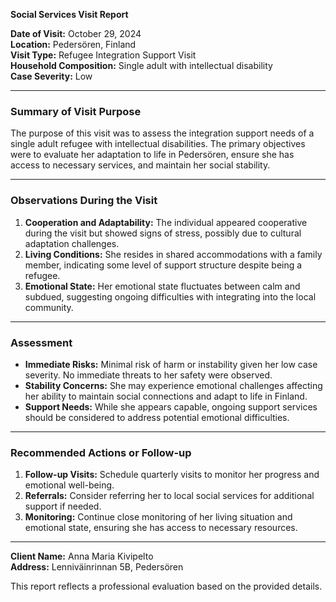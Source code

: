 

**Social Services Visit Report**

**Date of Visit:** October 29, 2024  
**Location:** Pedersören, Finland  
**Visit Type:** Refugee Integration Support Visit  
**Household Composition:** Single adult with intellectual disability  
**Case Severity:** Low  

---

### Summary of Visit Purpose  
The purpose of this visit was to assess the integration support needs of a single adult refugee with intellectual disabilities. The primary objectives were to evaluate her adaptation to life in Pedersören, ensure she has access to necessary services, and maintain her social stability.

---

### Observations During the Visit  
1. **Cooperation and Adaptability:** The individual appeared cooperative during the visit but showed signs of stress, possibly due to cultural adaptation challenges.
2. **Living Conditions:** She resides in shared accommodations with a family member, indicating some level of support structure despite being a refugee.
3. **Emotional State:** Her emotional state fluctuates between calm and subdued, suggesting ongoing difficulties with integrating into the local community.

---

### Assessment  
- **Immediate Risks:** Minimal risk of harm or instability given her low case severity. No immediate threats to her safety were observed.
- **Stability Concerns:** She may experience emotional challenges affecting her ability to maintain social connections and adapt to life in Finland.
- **Support Needs:** While she appears capable, ongoing support services should be considered to address potential emotional difficulties.

---

### Recommended Actions or Follow-up  
1. **Follow-up Visits:** Schedule quarterly visits to monitor her progress and emotional well-being.
2. **Referrals:** Consider referring her to local social services for additional support if needed.
3. **Monitoring:** Continue close monitoring of her living situation and emotional state, ensuring she has access to necessary resources.

---

**Client Name:** Anna Maria Kivipelto  
**Address:** Lenniväinrinnan 5B, Pedersören  

This report reflects a professional evaluation based on the provided details.